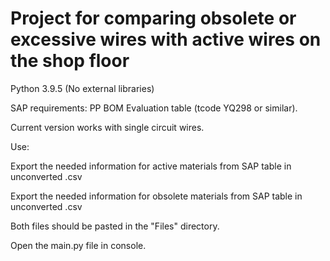 # Project for comparing obsolete or excessive wires with active wires on the shop floor

Python 3.9.5 (No external libraries)

SAP requirements: PP BOM Evaluation table (tcode YQ298 or similar).

Current version works with single circuit wires.

Use:

Export the needed information for active materials from SAP table in unconverted .csv

Export the needed information for obsolete materials from SAP table in unconverted .csv

Both files should be pasted in the "Files" directory.

Open the main.py file in console.
